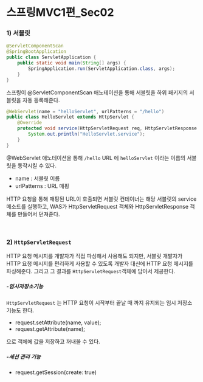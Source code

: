 # 스프링MVC1편_Sec02

### 1) 서블릿

```java
@ServletComponentScan
@SpringBootApplication
public class ServletApplication {
	public static void main(String[] args) {
		SpringApplication.run(ServletApplication.class, args);
	}
}
```

스프링이 @ServletComponentScan 애노테이션을 통해 서블릿을 하위 패키지의 서블릿을 자동 등록해준다.

```java
@WebServlet(name = "helloServlet", urlPatterns = "/hello")
public class HelloServlet extends HttpServlet {
    @Override
    protected void service(HttpServletRequest req, HttpServletResponse resp) throws ServletException, IOException {
        System.out.println("HelloServlet.service");
    }
}
```

@WebServlet 애노테이션을 통해 `/hello` URL 에 `helloServlet` 이라는 이름의 서블릿을 동작시킬 수 있다.

- name : 서블릿 이름
- urlPatterns : URL 매핑

HTTP 요청을 통해 매핑된 URL이 호출되면 서블릿 컨테이너는 해당 서블릿의 service 메소드를 실행하고, WAS가 HttpServletRequest 객체와 HttpServletResponse 객체를 만들어서 던져준다.

<br>

### 2) `HttpServletRequest`

HTTP 요청 메시지를 개발자가 직접 파싱해서 사용해도 되지만, 서블릿 개발자가 HTTP 요청 메시지를 편리하게 사용할 수 있도록 개발자 대신에 HTTP 요청 메시지를 파싱해준다. 그리고 그 결과를 `HttpServletRequest`객체에 담아서 제공한다.

##### -임시저장소기능

`HttpServletRequest` 는 HTTP 요청이 시작부터 끝날 때 까지 유지되는 임시 저장소 기능도 한다.

- request.setAttribute(name, value);
- request.getAttribute(name);

으로 객체에 값을 저장하고 꺼내올 수 있다.

##### -세션 관리 기능

- request.getSession(create: true)

